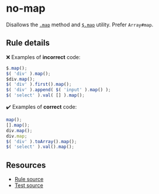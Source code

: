 [//]: # (This file is generated by eslint-docgen. Do not edit it directly.)

# no-map

Disallows the [`.map`](https://api.jquery.com/map/) method and [`$.map`](https://api.jquery.com/jQuery.map/) utility. Prefer `Array#map`.

## Rule details

❌ Examples of **incorrect** code:
```js
$.map();
$( 'div' ).map();
$div.map();
$( 'div' ).first().map();
$( 'div' ).append( $( 'input' ).map() );
$( 'select' ).val( [] ).map();
```

✔️ Examples of **correct** code:
```js
map();
[].map();
div.map();
div.map;
$( 'div' ).toArray().map();
$( 'select' ).val().map();
```

## Resources

* [Rule source](/src/rules/no-map.js)
* [Test source](/tests/rules/no-map.js)
